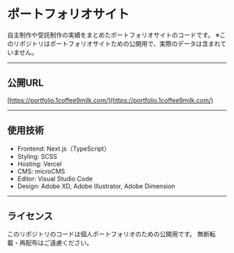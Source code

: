 # ポートフォリオサイト

自主制作や受託制作の実績をまとめたポートフォリオサイトのコードです。
※このリポジトリはポートフォリオサイトための公開用で、実際のデータは含まれていません。

---

## 公開URL

[https://portfolio.1coffee9milk.com/](https://portfolio.1coffee9milk.com/)

---

## 使用技術

- Frontend: Next.js（TypeScript）
- Styling: SCSS
- Hosting: Vercel
- CMS: microCMS
- Editor: Visual Studio Code
- Design: Adobe XD, Adobe Illustrator, Adobe Dimension

---

## ライセンス

このリポジトリのコードは個人ポートフォリオのための公開用です。
無断転載・再配布はご遠慮ください。

